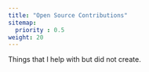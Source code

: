 ```yaml
---
title: "Open Source Contributions"
sitemap:
  priority : 0.5
weight: 20
---
```

Things that I help with but did not create.
